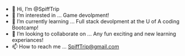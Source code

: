 - 👋 Hi, I’m @SpiffTrip
- 👀 I’m interested in ... Game devolpment!
- 🌱 I’m currently learning ... Full stack devolpment at the U of A coding Bootcamp!
- 💞️ I’m looking to collaborate on ... Any fun exciting and new learning experiances!
- 📫 How to reach me ... SpiffTrip@gmail.com

